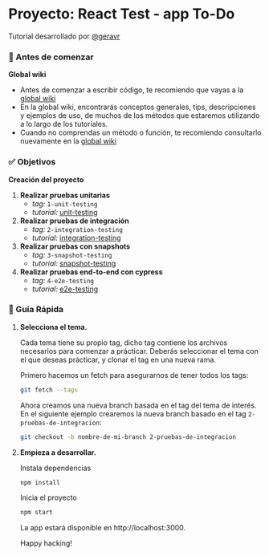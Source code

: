 # Proyecto: React Test - app To-Do

Tutorial desarrollado por [@geravr](https://github.com/geravr)

### 🤖 Antes de comenzar
 **Global wiki**
  - Antes de comenzar a escribir código, te recomiendo que vayas a la [global wiki](./docs/wiki/global-wiki.md)
  - En la global wiki, encontrarás conceptos generales, tips, descripciones y ejemplos de uso, de muchos de los métodos que estaremos utilizando a lo largo de los tutoriales.
  - Cuando no comprendas un método o función, te recomiendo consultarlo nuevamente en la [global wiki](./docs/wiki/global-wiki.md)

### ✅ Objetivos

**Creación del proyecto**

1. **Realizar pruebas unitarias**
   - *tag:*  `1-unit-testing`
   - *tutorial:*  [unit-testing](./docs/steps/unit-testing.md)
2. **Realizar pruebas de integración**
   - *tag:*  `2-integration-testing`
   - *tutorial:*  [integration-testing](./docs/steps/integration-testing.md)
3. **Realizar pruebas con snapshots**
   - *tag:*  `3-snapshot-testing`
   - *tutorial:*  [snapshot-testing](./docs/steps/snapshot-testing.md)
4. **Realizar pruebas end-to-end con cypress**
   - *tag:*  `4-e2e-testing`
   - *tutorial:*  [e2e-testing](./docs/steps/end-to-end-testing.md)   

### 🤖 Guía Rápida

1.  **Selecciona el tema.**

    Cada tema tiene su propio tag, dicho tag contiene los archivos necesarios para comenzar a prácticar.
    Deberás seleccionar el tema con el que deseas prácticar, y clonar el tag en una nueva rama.

    Primero hacemos un fetch para asegurarnos de tener todos los tags:
    ```sh
    git fetch --tags
    ```
    Ahora creamos una nueva branch basada en el tag del tema de interés.
    En el siguiente ejemplo crearemos la nueva branch basado en el tag `2-pruebas-de-integracion`:
    ```sh
    git checkout -b nombre-de-mi-branch 2-pruebas-de-integracion
    ```

2.  **Empieza a desarrollar.**

    Instala dependencias

    ```sh
    npm install
    ```

    Inicia el proyecto

    ```sh
    npm start
    ```

    La app estará disponible en http://localhost:3000.

    Happy hacking!
